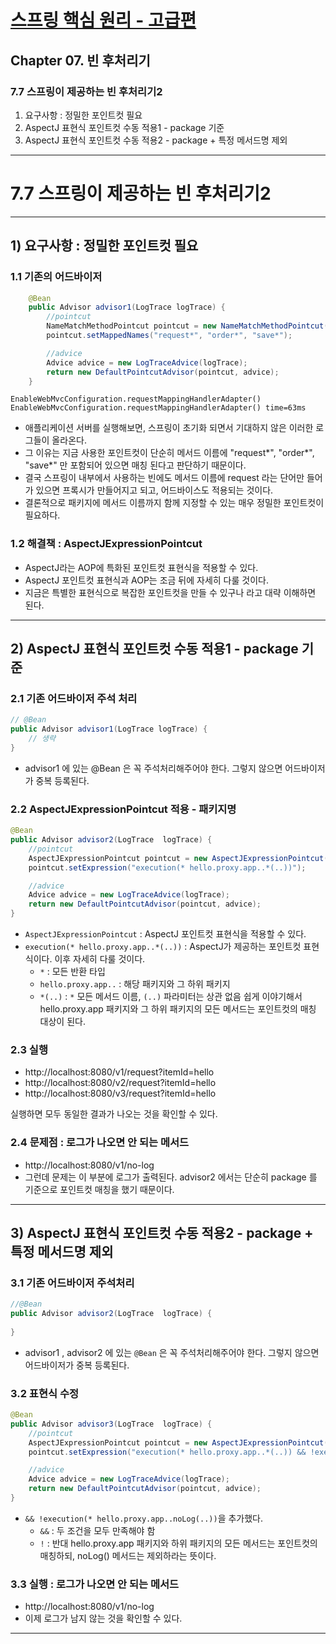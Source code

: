 # <a href = "../README.md" target="_blank">스프링 핵심 원리 - 고급편</a>
## Chapter 07. 빈 후처리기
### 7.7 스프링이 제공하는 빈 후처리기2
1) 요구사항 : 정밀한 포인트컷 필요
2) AspectJ 표현식 포인트컷 수동 적용1 - package 기준
3) AspectJ 표현식 포인트컷 수동 적용2 - package + 특정 메서드명 제외

---

# 7.7 스프링이 제공하는 빈 후처리기2

---

## 1) 요구사항 : 정밀한 포인트컷 필요

### 1.1 기존의 어드바이저
```java
    @Bean
    public Advisor advisor1(LogTrace logTrace) {
        //pointcut
        NameMatchMethodPointcut pointcut = new NameMatchMethodPointcut();
        pointcut.setMappedNames("request*", "order*", "save*");

        //advice
        Advice advice = new LogTraceAdvice(logTrace);
        return new DefaultPointcutAdvisor(pointcut, advice);
    }
```
```shell
EnableWebMvcConfiguration.requestMappingHandlerAdapter()
EnableWebMvcConfiguration.requestMappingHandlerAdapter() time=63ms
```
- 애플리케이션 서버를 실행해보면, 스프링이 초기화 되면서 기대하지 않은 이러한 로그들이 올라온다.
- 그 이유는 지금 사용한 포인트컷이 단순히 메서드 이름에 "request*", "order*", "save*" 만 포함되어
있으면 매칭 된다고 판단하기 때문이다.
- 결국 스프링이 내부에서 사용하는 빈에도 메서드 이름에 request 라는 단어만 들어가 있으면 프록시가
만들어지고 되고, 어드바이스도 적용되는 것이다.
- 결론적으로 패키지에 메서드 이름까지 함께 지정할 수 있는 매우 정밀한 포인트컷이 필요하다.

### 1.2 해결책 : AspectJExpressionPointcut
- AspectJ라는 AOP에 특화된 포인트컷 표현식을 적용할 수 있다.
- AspectJ 포인트컷 표현식과 AOP는 조금 뒤에 자세히 다룰 것이다.
- 지금은 특별한 표현식으로 복잡한 포인트컷을 만들 수 있구나 라고 대략 이해하면 된다.

---

## 2) AspectJ 표현식 포인트컷 수동 적용1 - package 기준
### 2.1 기존 어드바이저 주석 처리
```java
// @Bean
public Advisor advisor1(LogTrace logTrace) {
    // 생략    
}
```
- advisor1 에 있는 @Bean 은 꼭 주석처리해주어야 한다. 그렇지 않으면 어드바이저가 중복 등록된다.

### 2.2 AspectJExpressionPointcut 적용 - 패키지명
```java
@Bean
public Advisor advisor2(LogTrace  logTrace) {
    //pointcut
    AspectJExpressionPointcut pointcut = new AspectJExpressionPointcut();
    pointcut.setExpression("execution(* hello.proxy.app..*(..))");

    //advice
    Advice advice = new LogTraceAdvice(logTrace);
    return new DefaultPointcutAdvisor(pointcut, advice);
}
```
- `AspectJExpressionPointcut` : AspectJ 포인트컷 표현식을 적용할 수 있다.
- `execution(* hello.proxy.app..*(..))` : AspectJ가 제공하는 포인트컷 표현식이다. 이후 자세히 다룰 것이다.
  - `*` : 모든 반환 타입
  - `hello.proxy.app..` : 해당 패키지와 그 하위 패키지
  - `*(..)` : `*` 모든 메서드 이름, `(..)` 파라미터는 상관 없음
쉽게 이야기해서 hello.proxy.app 패키지와 그 하위 패키지의 모든 메서드는 포인트컷의 매칭 대상이
된다.

### 2.3 실행
- http://localhost:8080/v1/request?itemId=hello
- http://localhost:8080/v2/request?itemId=hello
- http://localhost:8080/v3/request?itemId=hello

실행하면 모두 동일한 결과가 나오는 것을 확인할 수 있다.

### 2.4 문제점 : 로그가 나오면 안 되는 메서드
- http://localhost:8080/v1/no-log
- 그런데 문제는 이 부분에 로그가 출력된다. advisor2 에서는 단순히 package 를 기준으로 포인트컷
매칭을 했기 때문이다.

---

## 3) AspectJ 표현식 포인트컷 수동 적용2 - package + 특정 메서드명 제외

### 3.1 기존 어드바이저 주석처리
```java
//@Bean
public Advisor advisor2(LogTrace  logTrace) {
    
}
```
- advisor1 , advisor2 에 있는 `@Bean` 은 꼭 주석처리해주어야 한다. 그렇지 않으면 어드바이저가 중복
등록된다.

### 3.2 표현식 수정
```java
@Bean
public Advisor advisor3(LogTrace  logTrace) {
    //pointcut
    AspectJExpressionPointcut pointcut = new AspectJExpressionPointcut();
    pointcut.setExpression("execution(* hello.proxy.app..*(..)) && !execution(* hello.proxy.app..noLog(..))");

    //advice
    Advice advice = new LogTraceAdvice(logTrace);
    return new DefaultPointcutAdvisor(pointcut, advice);
}
```
- `&& !execution(* hello.proxy.app..noLog(..))`을 추가했다.
  - `&&` : 두 조건을 모두 만족해야 함
  - `!` : 반대
hello.proxy.app 패키지와 하위 패키지의 모든 메서드는 포인트컷의 매칭하되, noLog() 메서드는
제외하라는 뜻이다.

### 3.3 실행 : 로그가 나오면 안 되는 메서드
- http://localhost:8080/v1/no-log
- 이제 로그가 남지 않는 것을 확인할 수 있다.

---
